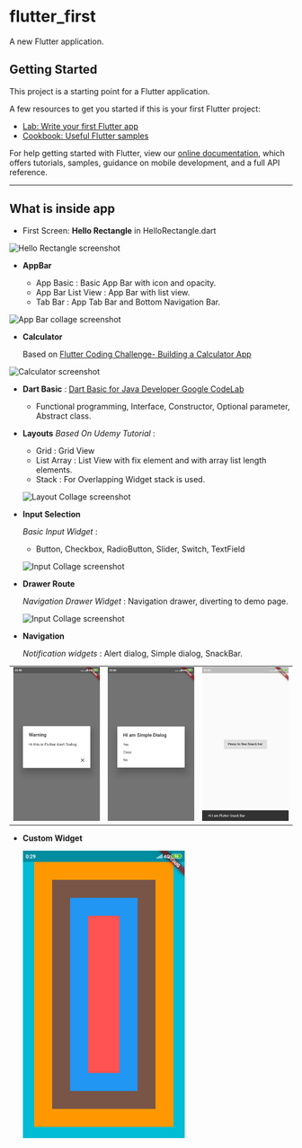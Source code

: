 # flutter_first

A new Flutter application.

## Getting Started

This project is a starting point for a Flutter application.

A few resources to get you started if this is your first Flutter project:

- [Lab: Write your first Flutter app](https://flutter.dev/docs/get-started/codelab)
- [Cookbook: Useful Flutter samples](https://flutter.dev/docs/cookbook)

For help getting started with Flutter, view our
[online documentation](https://flutter.dev/docs), which offers tutorials,
samples, guidance on mobile development, and a full API reference.

--------

## What is inside app

- First Screen: **Hello Rectangle** in HelloRectangle.dart

![Hello Rectangle screenshot](https://live.staticflickr.com/65535/48850379813_dbb5e86d41.jpg)

- **AppBar**

  * App Basic : Basic App Bar with icon and opacity.
  * App Bar List View : App Bar with list view.
  * Tab Bar : App Tab Bar and Bottom Navigation Bar.
 
![App Bar collage screenshot](https://live.staticflickr.com/65535/48851682977_6796d8aecb.jpg)

- **Calculator**

  Based on [Flutter Coding Challenge- Building a Calculator App](https://youtu.be/eVG5DkPF5x8)
  
![Calculator screenshot](https://live.staticflickr.com/65535/48850926372_66e528ae92.jpg)

- **Dart Basic** :
[Dart Basic for Java Developer Google CodeLab](https://codelabs.developers.google.com/codelabs/from-java-to-dart/index.html)

  * Functional programming, Interface, Constructor, Optional parameter, Abstract class.

- **Layouts**
 *Based On Udemy Tutorial* :

   * Grid : Grid View 
   * List Array : List View with fix element and with array list length elements.
   * Stack : For Overlapping Widget stack is used.
    
    ![Layout Collage screenshot](https://live.staticflickr.com/65535/48851683277_1816679913.jpg)
    
- **Input Selection**

   *Basic Input Widget* :
   
   * Button, Checkbox, RadioButton, Slider, Switch, TextField
   
    ![Input Collage screenshot](https://live.staticflickr.com/65535/48851136683_a6cff14547.jpg)
    
- **Drawer Route**

   *Navigation Drawer Widget* : Navigation drawer, diverting to demo page.
   
    ![Input Collage screenshot](https://live.staticflickr.com/65535/48851683107_9784f4ce32.jpg)
    
- **Navigation**

  *Notification widgets* : Alert dialog, Simple dialog, SnackBar.
<table>
  <tr>
    <td>
      <img src="screenshots/notification_alert_dialog.png" width=300 />
    </td>
    <td>
      <img src="screenshots/notification_simple_dialog.png" width=300 />
    </td>
    <td>
      <img src="screenshots/notification_snack_bar.png" width=300 />
    </td>
  </tr>
</table>

- **Custom Widget**

   ![Custom Widget screenshot](screenshots/widget_custom.png)

